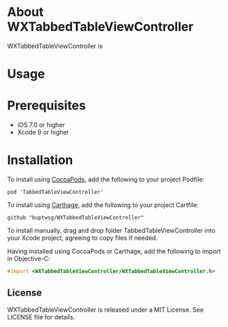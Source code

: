 # About WXTabbedTableViewController
WXTabbedTableViewController is 

# Usage

# Prerequisites
* iOS 7.0 or higher
* Xcode 9 or higher

# Installation
To install using [CocoaPods](https://github.com/cocoapods/cocoapods), add the following to your project Podfile:
```
pod 'TabbedTableViewController'
```

To install using [Carthage](https://github.com/carthage/carthage), add the following to your project Cartfile:
```
github "buptwsg/WXTabbedTableViewController"
```

To install manually, drag and drop folder TabbedTableViewController into your Xcode project, agreeing to copy files if needed. 

Having installed using CocoaPods or Carthage, add the following to import in Objective-C:
```objective-c
#import <WXTabbedTableViewController/WXTabbedTableViewController.h>
```

## License
WXTabbedTableViewController is released under a MIT License. See LICENSE file for details.
